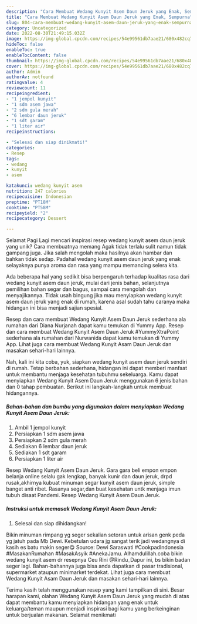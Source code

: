 ```yaml
---
description: "Cara Membuat Wedang Kunyit Asem Daun Jeruk yang Enak, Sempurna"
title: "Cara Membuat Wedang Kunyit Asem Daun Jeruk yang Enak, Sempurna"
slug: 804-cara-membuat-wedang-kunyit-asem-daun-jeruk-yang-enak-sempurna
category: Uncategorized
date: 2022-08-30T21:49:15.032Z
image: https://img-global.cpcdn.com/recipes/54e99561db7aae21/680x482cq70/wedang-kunyit-asem-daun-jeruk-foto-resep-utama.jpg
hideToc: false
enableToc: true
enableTocContent: false
thumbnail: https://img-global.cpcdn.com/recipes/54e99561db7aae21/680x482cq70/wedang-kunyit-asem-daun-jeruk-foto-resep-utama.jpg
cover: https://img-global.cpcdn.com/recipes/54e99561db7aae21/680x482cq70/wedang-kunyit-asem-daun-jeruk-foto-resep-utama.jpg
author: Admin
authorAv: notfound
ratingvalue: 4
reviewcount: 11
recipeingredient:
- "1 jempol kunyit"
- "1 sdm asem jawa"
- "2 sdm gula merah"
- "6 lembar daun jeruk"
- "1 sdt garam"
- "1 liter air"
recipeinstructions:

- "Selesai dan siap dinikmati!"
categories:
- Resep
tags:
- wedang
- kunyit
- asem

katakunci: wedang kunyit asem 
nutrition: 247 calories
recipecuisine: Indonesian
preptime: "PT18M"
cooktime: "PT58M"
recipeyield: "2"
recipecategory: Dessert

---
```



Selamat Pagi Lagi mencari inspirasi resep wedang kunyit asem daun jeruk yang unik? Cara membuatnya memang Agak tidak terlalu sulit namun tidak gampang juga. Jika salah mengolah maka hasilnya akan hambar dan bahkan tidak sedap. Padahal wedang kunyit asem daun jeruk yang enak selayaknya punya aroma dan rasa yang mampu memancing selera kita.


Ada beberapa hal yang sedikit bisa berpengaruh terhadap kualitas rasa dari wedang kunyit asem daun jeruk, mulai dari jenis bahan, selanjutnya pemilihan bahan segar dan bagus, sampai cara mengolah dan menyajikannya. Tidak usah bingung jika mau menyiapkan wedang kunyit asem daun jeruk yang enak di rumah, karena asal sudah tahu caranya maka hidangan ini bisa menjadi sajian spesial.

Resep dan cara membuat Wedang Kunyit Asem Daun Jeruk sederhana ala rumahan dari Diana Nurjanah dapat kamu temukan di Yummy App. Resep dan cara membuat Wedang Kunyit Asem Daun Jeruk #YummyXtraPoint sederhana ala rumahan dari Nurwanida dapat kamu temukan di Yummy App. Lihat juga cara membuat Wedang Kunyit Asam Daun Jeruk dan masakan sehari-hari lainnya.


Nah, kali ini kita coba, yuk, siapkan wedang kunyit asem daun jeruk sendiri di rumah. Tetap berbahan sederhana, hidangan ini dapat memberi manfaat untuk membantu menjaga kesehatan tubuhmu sekeluarga. Kamu dapat menyiapkan Wedang Kunyit Asem Daun Jeruk menggunakan 6 jenis bahan dan 0 tahap pembuatan. Berikut ini langkah-langkah untuk membuat hidangannya.

<!--inarticleads1-->

##### Bahan-bahan dan bumbu yang digunakan dalam menyiapkan Wedang Kunyit Asem Daun Jeruk:

1. Ambil 1 jempol kunyit
1. Persiapkan 1 sdm asem jawa
1. Persiapkan 2 sdm gula merah
1. Sediakan 6 lembar daun jeruk
1. Sediakan 1 sdt garam
1. Persiapkan 1 liter air


Resep Wedang Kunyit Asem Daun Jeruk. Gara gara beli empon empon belanja online selalu gak lengkap, banyak kunir dan daun jeruk, drpd rusak,akhirnya kubuat minuman segar kunyit asem daun jeruk, simple banget anti ribet. Rasanya segar,dan buat kesehatan untk menjaga imun tubuh disaat Pandemi. Resep Wedang Kunyit Asem Daun Jeruk. 

<!--inarticleads2-->

##### Instruksi untuk memasak Wedang Kunyit Asem Daun Jeruk:


1. Selesai dan siap dihidangkan!

Bikin minuman rimpang yg seger sekalian setoran untuk arisan genk peda yg jatuh pada Mb Dewi. Kebetulan udara jg sangat terik jadi wedangnya di kasih es batu makin seger😋 Source: Dewi Saraswati #CookpadIndonesia #MasakanRumahan #MasakAsyik #AnekaJamu. Alhamdulillah.coba bikin wedang kunyit asem dr resepnya Ceu Rini @Rindu_Dapur ini, bs bikin badan seger lagi. Bahan-bahannya juga bisa anda dapatkan di pasar tradisional, supermarket ataupun minimarket terdekat. Lihat juga cara membuat Wedang Kunyit Asam Daun Jeruk dan masakan sehari-hari lainnya. 

Terima kasih telah menggunakan resep yang kami tampilkan di sini. Besar harapan kami, olahan Wedang Kunyit Asem Daun Jeruk yang mudah di atas dapat membantu kamu menyiapkan hidangan yang enak untuk keluarga/teman maupun menjadi inspirasi bagi kamu yang berkeinginan untuk berjualan makanan. Selamat menikmati
